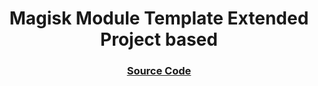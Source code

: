 <h1 align="center">Magisk Module Template Extended Project based</h1>

<div align="center">
  <h3>
    <a href="https://github.com/Zackptg5/MMT-Extended">
      Source Code
    </a>
  </h3>
</div>

